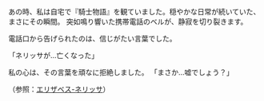 <!-- title: ネリッサ・ジュリエット・レーヴンクロフト -->
<!-- status: 死亡 -->

あの時、私は自宅で『騎士物語』を観ていました。穏やかな日常が続いていた、まさにその瞬間。
突如鳴り響いた携帯電話のベルが、静寂を切り裂きます。

電話口から告げられたのは、信じがたい言葉でした。

「ネリッサが…亡くなった」

私の心は、その言葉を頑なに拒絶しました。
「まさか…嘘でしょう？」

（参照：[エリザベス-ネリッサ](#edge:liz-nerissa)）